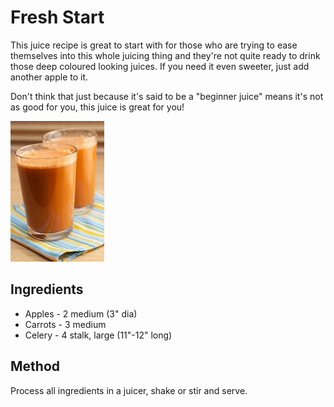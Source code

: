 # Fresh Start

This juice recipe is great to start with for those who are trying to ease themselves into this whole juicing thing and they're not quite ready to drink those deep coloured looking juices. If you need it even sweeter, just add another apple to it.

Don't think that just because it's said to be a "beginner juice" means it's not as good for you, this juice is great for you!

![Fresh Start](./pics/fresh_start.jpg)

## Ingredients

* Apples - 2 medium (3" dia)
* Carrots - 3 medium
* Celery - 4 stalk, large (11"-12" long)

## Method

Process all ingredients in a juicer, shake or stir and serve.
